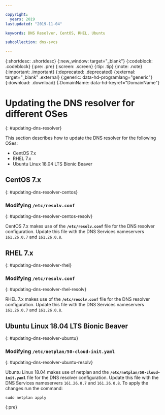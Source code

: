 ```yaml
---

copyright:
  years: 2019
lastupdated: "2019-11-04"

keywords: DNS Resolver, CentOS, RHEL, Ubuntu

subcollection: dns-svcs

---
```



{:shortdesc: .shortdesc}
{:new_window: target="_blank"}
{:codeblock: .codeblock}
{:pre: .pre}
{:screen: .screen}
{:tip: .tip}
{:note: .note}
{:important: .important}
{:deprecated: .deprecated}
{:external: target="_blank" .external}
{:generic: data-hd-programlang="generic"}
{:download: .download}
{:DomainName: data-hd-keyref="DomainName"}



# Updating the DNS resolver for different OSes
{: #updating-dns-resolver}

This section describes how to update the DNS resolver for the following OSes:

 - CentOS 7.x
 - RHEL 7.x
 - Ubuntu Linux 18.04 LTS Bionic Beaver
 

## CentOS 7.x
{: #updating-dns-resolver-centos}

### Modifying **`/etc/resolv.conf`**
{: #updating-dns-resolver-centos-resolv}

CentOS 7.x makes use of the **`/etc/resolv.conf`** file for the DNS resolver configuration. Update this file with the DNS Services nameservers `161.26.0.7` and `161.26.0.8`.

## RHEL 7.x
{: #updating-dns-resolver-rhel}

### Modifying **`/etc/resolv.conf`**
{: #updating-dns-resolver-rhel-resolv}

RHEL 7.x makes use of the **`/etc/resolv.conf`** file for the DNS resolver configuration. Update this file with the DNS Services nameservers `161.26.0.7` and `161.26.0.8`.

## Ubuntu Linux 18.04 LTS Bionic Beaver
{: #updating-dns-resolver-ubuntu}

### Modifying **`/etc/netplan/50-cloud-init.yaml`**
{: #updating-dns-resolver-ubuntu-resolv}

Ubuntu Linux 18.04 makes use of netplan and the **`/etc/netplan/50-cloud-init.yaml`** file for the DNS resolver configuration. Update this file with the DNS Services nameservers `161.26.0.7` and `161.26.0.8`. To apply the changes run the command:

```console
sudo netplan apply
```
{:pre}
